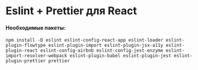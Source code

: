 # Eslint + Prettier для React

#### Необходимые пакеты:

```shell
npm install -D eslint eslint-config-react-app eslint-loader eslint-plugin-flowtype eslint-plugin-import eslint-plugin-jsx-a11y eslint-plugin-react eslint-config-airbnb eslint-config-jest-enzyme eslint-import-resolver-webpack eslint-plugin-babel eslint-plugin-jest eslint-plugin-prettier prettier
```
